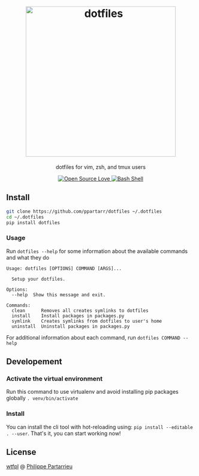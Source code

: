 <h1 align="center">
  <a target="_blank" href="https://dotfiles.github.io">
    <img src="https://dotfiles.github.io/images/dotfiles-logo.png" alt="dotfiles" width="400px">
  </a>
</h1>

<p align="center">
  dotfiles for vim, zsh, and tmux users
</p>

<div align="center">
  <a href="https://github.com/ellerbrock/open-source-badge/">
    <img alt="Open Source Love" src="https://badges.frapsoft.com/os/v1/open-source.svg?v=103" />
  </a>
  <a href="https://github.com/ellerbrock/open-source-badge/">
    <img alt="Bash Shell" src="https://badges.frapsoft.com/bash/v1/bash.png?v=103" />
  </a>
</div>

## Install
```bash
git clone https://github.com/ppartarr/dotfiles ~/.dotfiles
cd ~/.dotfiles
pip install dotfiles
```

### Usage

Run `dotfiles --help` for some information about the available commands and what they do
```
Usage: dotfiles [OPTIONS] COMMAND [ARGS]...

  Setup your dotfiles.

Options:
  --help  Show this message and exit.

Commands:
  clean      Removes all creates symlinks to dotfiles
  install    Install packages in packages.py
  symlink    Creates symlinks from dotfiles to user's home
  uninstall  Uninstall packages in packages.py
```

For additional information about each command, run `dotfiles COMMAND --help`

## Developement
###  Activate the virtual environment
Run this command to use virtualenv and avoid installing pip packages globally `. venv/bin/activate` 

### Install
You can install the cli tool with hot-reloading using: `pip install --editable . --user`. That's it, you can start working now!


## License
[wtfpl](https://github.com/ppartarr/dotfiles/blob/master/LICENSE) @ [Philippe Partarrieu](https://partarrieu.me)

